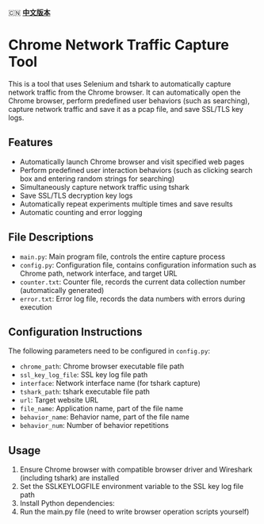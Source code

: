 🇨🇳 [**中文版本**](README.zh-CN.md)
# Chrome Network Traffic Capture Tool

This is a tool that uses Selenium and tshark to automatically capture network traffic from the Chrome browser. It can automatically open the Chrome browser, perform predefined user behaviors (such as searching), capture network traffic and save it as a pcap file, and save SSL/TLS key logs.

## Features

- Automatically launch Chrome browser and visit specified web pages
- Perform predefined user interaction behaviors (such as clicking search box and entering random strings for searching)
- Simultaneously capture network traffic using tshark
- Save SSL/TLS decryption key logs
- Automatically repeat experiments multiple times and save results
- Automatic counting and error logging

## File Descriptions

- `main.py`: Main program file, controls the entire capture process
- `config.py`: Configuration file, contains configuration information such as Chrome path, network interface, and target URL
- `counter.txt`: Counter file, records the current data collection number (automatically generated)
- `error.txt`: Error log file, records the data numbers with errors during execution

## Configuration Instructions

The following parameters need to be configured in `config.py`:

- `chrome_path`: Chrome browser executable file path
- `ssl_key_log_file`: SSL key log file path
- `interface`: Network interface name (for tshark capture)
- `tshark_path`: tshark executable file path
- `url`: Target website URL
- `file_name`: Application name, part of the file name
- `behavior_name`: Behavior name, part of the file name
- `behavior_num`: Number of behavior repetitions

## Usage

1. Ensure Chrome browser with compatible browser driver and Wireshark (including tshark) are installed
2. Set the SSLKEYLOGFILE environment variable to the SSL key log file path
3. Install Python dependencies:
4. Run the main.py file (need to write browser operation scripts yourself)